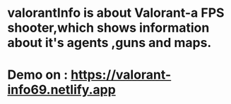 # valorantInfo is about Valorant-a FPS shooter,which shows information about it's agents ,guns and maps. 
# Demo on : https://valorant-info69.netlify.app

